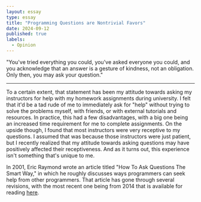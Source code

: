 ```yaml
---
layout: essay
type: essay
title: "Programming Questions are Nontrivial Favors"
date: 2024-09-12
published: true
labels:
  - Opinion
---
```


"You've tried everything you could, you've asked everyone you could, and you
acknowledge that an answer is a gesture of kindness, not an obligation. Only
then, you may ask your question."

---

To a certain extent, that statement has been my attitude towards asking my
instructors for help with my homework assignments during university. I felt that
it'd be a tad rude of me to immediately ask for "help" without trying to solve
the problems myself, with friends, or with external tutorials and resources. In
practice, this had a few disadvantages, with a big one being an increased time
requirement for me to complete assignments. On the upside though, I found that
most instructors were very receptive to my questions. I assumed that was because
those instructors were just patient, but I recently realized that my attitude
towards asking questions may have positively affected their receptiveness. And
as it turns out, this experience isn't something that's unique to me.

In 2001, Eric Raymond wrote an article titled "How To Ask Questions The Smart
Way," in which he roughly discusses ways programmers can seek help from other
programmers. That article has gone through several revisions, with the most
recent one being from 2014 that is available for reading
[here](http://www.catb.org/esr/faqs/smart-questions.html).


